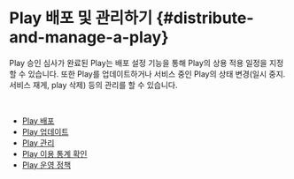 Play 배포 및 관리하기 {#distribute-and-manage-a-play}
====================

Play 승인 심사가 완료된 Play는 배포 설정 기능을 통해 Play의 상용 적용 일정을 지정할 수 있습니다.  또한 Play를 업데이트하거나 서비스 중인 Play의 상태 변경(일시 중지. 서비스 재게, play 삭제) 등의 관리를 할 수 있습니다.

<br>

* [Play 배포](/distribute-and-manage-a-play/distribute-a-play.md)
* [Play 업데이트](/distribute-and-manage-a-play/update-a-play.md)
* [Play 관리](/distribute-and-manage-a-play/manage-a-play.md)
* [Play 이용 통계 확인](/distribute-and-manage-a-play/monitor-play-stats.md)
* [Play 운영 정책](/distribute-and-manage-a-play/play-operation-policy.md)
